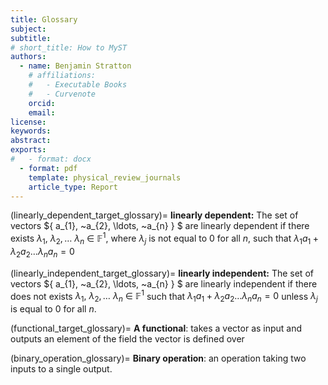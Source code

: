 ```yaml
---
title: Glossary
subject: 
subtitle: 
# short_title: How to MyST
authors:
  - name: Benjamin Stratton
    # affiliations:
    #   - Executable Books
    #   - Curvenote
    orcid: 
    email:
license: 
keywords:  
abstract: 
exports:
#   - format: docx
  - format: pdf
    template: physical_review_journals
    article_type: Report
---
```



(linearly_dependent_target_glossary)=
**linearly dependent:** The set of vectors $\{ a_{1}, ~a_{2}, \ldots, ~a_{n} \} $ are linearly dependent if there exists $\lambda_1,~\lambda_2, \ldots ~\lambda_n~\in~\mathbb{F}^{1}$, where $\lambda_{j}$ is not equal to $0$ for all $n$, such that $\lambda_1 a_{1} + \lambda_2 a_2 \ldots \lambda_n a_n = 0$

(linearly_independent_target_glossary)=
**linearly independent:** The set of vectors $\{ a_{1}, ~a_{2}, \ldots, ~a_{n} \} $ are linearly independent if there does not exists $\lambda_1,~\lambda_2, \ldots ~\lambda_n~\in~\mathbb{F}^{1}$ such that $\lambda_1 a_{1} + \lambda_2 a_2 \ldots \lambda_n a_n = 0$ unless $\lambda_{j}$ is equal to $0$ for all $n$.

(functional_target_glossary)=
**A functional**: takes a vector as input and outputs an element of the field the vector is defined over

(binary_operation_glossary)=
**Binary operation**: an operation taking two inputs to a single output.  